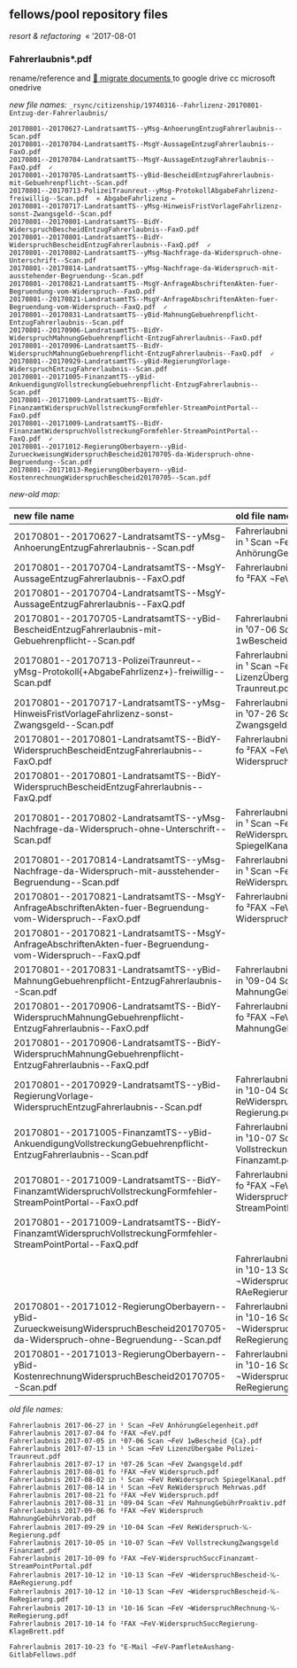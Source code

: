 ## fellows/pool repository files

_resort & refactoring_ &nbsp;« ’2017-08-01


### Fahrerlaubnis*.pdf

rename/reference and [ :arrow_up_small: migrate documents ](https://drive.google.com/open?id=1z2JC38JPV2iDI-09_z4Khj7zULoe_jhF) to google drive cc microsoft onedrive

_new file names:_ `_rsync/citizenship/19740316--Fahrlizenz-20170801-Entzug-der-Fahrerlaubnis/`

```
20170801--20170627-LandratsamtTS--yMsg-AnhoerungEntzugFahrerlaubnis--Scan.pdf
20170801--20170704-LandratsamtTS--MsgY-AussageEntzugFahrerlaubnis--FaxO.pdf
20170801--20170704-LandratsamtTS--MsgY-AussageEntzugFahrerlaubnis--FaxQ.pdf  ✓
20170801--20170705-LandratsamtTS--yBid-BescheidEntzugFahrerlaubnis-mit-Gebuehrenpflicht--Scan.pdf
20170801--20170713-PolizeiTraunreut--yMsg-ProtokollAbgabeFahrlizenz-freiwillig--Scan.pdf  « AbgabeFahrlizenz ←
20170801--20170717-LandratsamtTS--yMsg-HinweisFristVorlageFahrlizenz-sonst-Zwangsgeld--Scan.pdf
20170801--20170801-LandratsamtTS--BidY-WiderspruchBescheidEntzugFahrerlaubnis--FaxO.pdf
20170801--20170801-LandratsamtTS--BidY-WiderspruchBescheidEntzugFahrerlaubnis--FaxQ.pdf  ✓
20170801--20170802-LandratsamtTS--yMsg-Nachfrage-da-Widerspruch-ohne-Unterschrift--Scan.pdf
20170801--20170814-LandratsamtTS--yMsg-Nachfrage-da-Widerspruch-mit-ausstehender-Begruendung--Scan.pdf
20170801--20170821-LandratsamtTS--MsgY-AnfrageAbschriftenAkten-fuer-Begruendung-vom-Widerspruch--FaxO.pdf
20170801--20170821-LandratsamtTS--MsgY-AnfrageAbschriftenAkten-fuer-Begruendung-vom-Widerspruch--FaxQ.pdf  ✓
20170801--20170831-LandratsamtTS--yBid-MahnungGebuehrenpflicht-EntzugFahrerlaubnis--Scan.pdf
20170801--20170906-LandratsamtTS--BidY-WiderspruchMahnungGebuehrenpflicht-EntzugFahrerlaubnis--FaxO.pdf
20170801--20170906-LandratsamtTS--BidY-WiderspruchMahnungGebuehrenpflicht-EntzugFahrerlaubnis--FaxQ.pdf  ✓
20170801--20170929-LandratsamtTS--yBid-RegierungVorlage-WiderspruchEntzugFahrerlaubnis--Scan.pdf
20170801--20171005-FinanzamtTS--yBid-AnkuendigungVollstreckungGebuehrenpflicht-EntzugFahrerlaubnis--Scan.pdf
20170801--20171009-LandratsamtTS--BidY-FinanzamtWiderspruchVollstreckungFormfehler-StreamPointPortal--FaxO.pdf
20170801--20171009-LandratsamtTS--BidY-FinanzamtWiderspruchVollstreckungFormfehler-StreamPointPortal--FaxQ.pdf  ✓
20170801--20171012-RegierungOberbayern--yBid-ZurueckweisungWiderspruchBescheid20170705-da-Widerspruch-ohne-Begruendung--Scan.pdf
20170801--20171013-RegierungOberbayern--yBid-KostenrechnungWiderspruchBescheid20170705--Scan.pdf
```

_new-old map:_

| **new** file name | **old** file name
| :--- | :---
| 20170801--20170627-LandratsamtTS--yMsg-AnhoerungEntzugFahrerlaubnis--Scan.pdf | Fahrerlaubnis 2017-06-27 in ¹ Scan ¬FeV AnhörungGelegenheit.pdf
| 20170801--20170704-LandratsamtTS--MsgY-AussageEntzugFahrerlaubnis--FaxO.pdf | Fahrerlaubnis 2017-07-04 fo ²FAX ¬FeV.pdf
| 20170801--20170704-LandratsamtTS--MsgY-AussageEntzugFahrerlaubnis--FaxQ.pdf | 
| 20170801--20170705-LandratsamtTS--yBid-BescheidEntzugFahrerlaubnis-mit-Gebuehrenpflicht--Scan.pdf | Fahrerlaubnis 2017-07-05 in ¹07-06 Scan ¬FeV 1wBescheid {Ca}.pdf
| 20170801--20170713-PolizeiTraunreut--yMsg-Protokoll{+AbgabeFahrlizenz+}-freiwillig--Scan.pdf | Fahrerlaubnis 2017-07-13 in ¹ Scan ¬FeV LizenzÜbergabe Polizei-Traunreut.pdf
| 20170801--20170717-LandratsamtTS--yMsg-HinweisFristVorlageFahrlizenz-sonst-Zwangsgeld--Scan.pdf | Fahrerlaubnis 2017-07-17 in ¹07-26 Scan ¬FeV Zwangsgeld.pdf
| 20170801--20170801-LandratsamtTS--BidY-WiderspruchBescheidEntzugFahrerlaubnis--FaxO.pdf | Fahrerlaubnis 2017-08-01 fo ²FAX ¬FeV Widerspruch.pdf
| 20170801--20170801-LandratsamtTS--BidY-WiderspruchBescheidEntzugFahrerlaubnis--FaxQ.pdf | 
| 20170801--20170802-LandratsamtTS--yMsg-Nachfrage-da-Widerspruch-ohne-Unterschrift--Scan.pdf | Fahrerlaubnis 2017-08-02 in ¹ Scan ¬FeV ReWiderspruch SpiegelKanal.pdf
| 20170801--20170814-LandratsamtTS--yMsg-Nachfrage-da-Widerspruch-mit-ausstehender-Begruendung--Scan.pdf | Fahrerlaubnis 2017-08-14 in ¹ Scan ¬FeV ReWiderspruch Mehrwas.pdf
| 20170801--20170821-LandratsamtTS--MsgY-AnfrageAbschriftenAkten-fuer-Begruendung-vom-Widerspruch--FaxO.pdf | Fahrerlaubnis 2017-08-21 fo ²FAX ¬FeV Widerspruch.pdf
| 20170801--20170821-LandratsamtTS--MsgY-AnfrageAbschriftenAkten-fuer-Begruendung-vom-Widerspruch--FaxQ.pdf | 
| 20170801--20170831-LandratsamtTS--yBid-MahnungGebuehrenpflicht-EntzugFahrerlaubnis--Scan.pdf | Fahrerlaubnis 2017-08-31 in ¹09-04 Scan ¬FeV MahnungGebührProaktiv.pdf
| 20170801--20170906-LandratsamtTS--BidY-WiderspruchMahnungGebuehrenpflicht-EntzugFahrerlaubnis--FaxO.pdf | Fahrerlaubnis 2017-09-06 fo ²FAX ¬FeV Widerspruch MahnungGebührVorab.pdf
| 20170801--20170906-LandratsamtTS--BidY-WiderspruchMahnungGebuehrenpflicht-EntzugFahrerlaubnis--FaxQ.pdf | 
| 20170801--20170929-LandratsamtTS--yBid-RegierungVorlage-WiderspruchEntzugFahrerlaubnis--Scan.pdf | Fahrerlaubnis 2017-09-29 in ¹10-04 Scan ¬FeV ReWiderspruch-℆-Regierung.pdf
| 20170801--20171005-FinanzamtTS--yBid-AnkuendigungVollstreckungGebuehrenpflicht-EntzugFahrerlaubnis--Scan.pdf | Fahrerlaubnis 2017-10-05 in ¹10-07 Scan ¬FeV VollstreckungZwangsgeld Finanzamt.pdf
| 20170801--20171009-LandratsamtTS--BidY-FinanzamtWiderspruchVollstreckungFormfehler-StreamPointPortal--FaxO.pdf | Fahrerlaubnis 2017-10-09 fo ²FAX ¬FeV-WiderspruchSuccFinanzamt-StreamPointPortal.pdf
| 20170801--20171009-LandratsamtTS--BidY-FinanzamtWiderspruchVollstreckungFormfehler-StreamPointPortal--FaxQ.pdf | 
| | Fahrerlaubnis 2017-10-12 in ¹10-13 Scan ¬FeV ¬WiderspruchBescheid-℆-RAeRegierung.pdf
| 20170801--20171012-RegierungOberbayern--yBid-ZurueckweisungWiderspruchBescheid20170705-da-Widerspruch-ohne-Begruendung--Scan.pdf | Fahrerlaubnis 2017-10-13 in ¹10-16 Scan ¬FeV ¬WiderspruchRechnung-℆-ReRegierung.pdf
| 20170801--20171013-RegierungOberbayern--yBid-KostenrechnungWiderspruchBescheid20170705--Scan.pdf | Fahrerlaubnis 2017-10-13 in ¹10-16 Scan ¬FeV ¬WiderspruchRechnung-℆-ReRegierung.pdf

_old file names:_

```
Fahrerlaubnis 2017-06-27 in ¹ Scan ¬FeV AnhörungGelegenheit.pdf
Fahrerlaubnis 2017-07-04 fo ²FAX ¬FeV.pdf
Fahrerlaubnis 2017-07-05 in ¹07-06 Scan ¬FeV 1wBescheid {Ca}.pdf
Fahrerlaubnis 2017-07-13 in ¹ Scan ¬FeV LizenzÜbergabe Polizei-Traunreut.pdf
Fahrerlaubnis 2017-07-17 in ¹07-26 Scan ¬FeV Zwangsgeld.pdf
Fahrerlaubnis 2017-08-01 fo ²FAX ¬FeV Widerspruch.pdf
Fahrerlaubnis 2017-08-02 in ¹ Scan ¬FeV ReWiderspruch SpiegelKanal.pdf
Fahrerlaubnis 2017-08-14 in ¹ Scan ¬FeV ReWiderspruch Mehrwas.pdf
Fahrerlaubnis 2017-08-21 fo ²FAX ¬FeV Widerspruch.pdf
Fahrerlaubnis 2017-08-31 in ¹09-04 Scan ¬FeV MahnungGebührProaktiv.pdf
Fahrerlaubnis 2017-09-06 fo ²FAX ¬FeV Widerspruch MahnungGebührVorab.pdf
Fahrerlaubnis 2017-09-29 in ¹10-04 Scan ¬FeV ReWiderspruch-℆-Regierung.pdf
Fahrerlaubnis 2017-10-05 in ¹10-07 Scan ¬FeV VollstreckungZwangsgeld Finanzamt.pdf
Fahrerlaubnis 2017-10-09 fo ²FAX ¬FeV-WiderspruchSuccFinanzamt-StreamPointPortal.pdf
Fahrerlaubnis 2017-10-12 in ¹10-13 Scan ¬FeV ¬WiderspruchBescheid-℆-RAeRegierung.pdf
Fahrerlaubnis 2017-10-12 in ¹10-13 Scan ¬FeV ¬WiderspruchBescheid-℆-ReRegierung.pdf
Fahrerlaubnis 2017-10-13 in ¹10-16 Scan ¬FeV ¬WiderspruchRechnung-℆-ReRegierung.pdf
Fahrerlaubnis 2017-10-14 fo ²FAX ¬FeV-WiderspruchSuccRegierung-KlageBrett.pdf

Fahrerlaubnis 2017-10-23 fo °E-Mail ¬FeV-PamfleteAushang-GitlabFellows.pdf
```